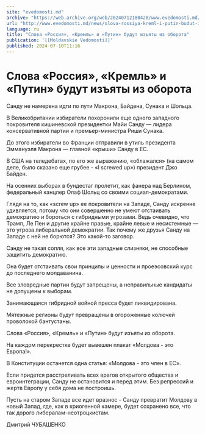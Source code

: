 ```yaml
---
site: "evedomosti.md"
archive: "https://web.archive.org/web/20240712180428/www.evedomosti.md/news/slova-rossiya-kreml-i-putin-budut-izyaty-iz-oborota"
url: "http://www.evedomosti.md/news/slova-rossiya-kreml-i-putin-budut-izyaty-iz-oborota"
language: ru
title: "Слова «Россия», «Кремль» и «Путин» будут изъяты из оборота"
publication: '[[Moldavskie Vedomosti]]'
published: 2024-07-10T11:16
---
```


# Слова «Россия», «Кремль» и «Путин» будут изъяты из оборота

Санду не намерена идти по пути Макрона, Байдена, Сунака и Шольца.

В Великобритании избиратели похоронили еще одного западного покровителя кишиневской президентки Майи Санду — лидера консервативной партии и премьер-министра Риши Сунака.

До этого избиратели во Франции отправили в утиль президента Эммануэля Макрона — главной «крыши» Санду в ЕС.

В США на теледебатах, по его же выражению, «облажался» (на самом деле, было сказано еще грубее - «I screwed up») президент Джо Байден.

На осенних выборах в бундестаг пролетит, как фанера над Берлином, федеральный канцлер Олаф Шольц со своими социал-демократами.

Глядя на то, как «screw up» ее покровители на Западе, Санду искренне удивляется, потому что они совершенно не умеют отстаивать демократию и бороться с гибридными угрозами. Ведь очевидно, что Трамп, Ле Пен и другие крайне правые, крайне левые и несистемные — это угроза либеральной демократии. Так почему же друзья Санду на Западе с ней не борются? Это какой-то заговор.

Санду не такая сопля, как все эти западные слизняки, не способные защитить демократию.

Она будет отстаивать свои принципы и ценности и проеэсовский курс до последнего молдаванина.

Все зловредные партии будут запрещены, а неправильные кандидаты не допущены к выборам.

Занимающаяся гибридной войной пресса будет ликвидирована.

Мятежные регионы будут превращены в огороженные колючей проволокой бантустаны.

Слова «Россия», «Кремль» и «Путин» будут изъяты из оборота.

На каждом перекрестке будет вывешен плакат «Молдова - это Европа!».

В Конституции останется одна статья: «Молдова - это член в ЕС».

Если придется расстреливать всех врагов открытого общества и евроинтеграции, Санду не остановится и перед этим. Без репрессий и жертв Европу у себя дома не построишь.

Пусть на старом Западе все идет вразнос - Санду превратит Молдову в новый Запад, где, как в криогенной камере, будет сохранено все, что так дорого либералам-неотроцкистам.

Дмитрий ЧУБАШЕНКО